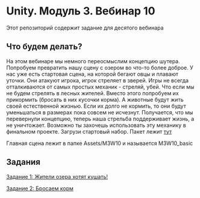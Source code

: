 # Unity. Модуль 3. Вебинар 10

Этот репозиторий содержит задание для десятого вебинара

## Что будем делать?

На этом вебинаре мы немного переосмыслим концепцию шутера. Попробуем превратить нашу сцену с озером во что-то более доброе. У нас уже есть стартовая сцена, на которой бегают овцы и плавают уточки. Они атакуют игрока, игрок стреляет в зверей. Игры не всегда отталкиваются от самых простых механик - стреляй, убей. Что если мы не будем стрелять в лесных жителей. Вместо этого попробуем их прикормить (бросать в них кусочки корма). А животные будут жить своей естественной жизнью. Если их долго не кормить, то они будут уменьшаться в размерах пока совсем не исчезнут. Получается, что мы перевернули концепцию, теперь наша стрельба поддерживает жизнь, а не уничтожает. Возможно ты захочешь использовать эту механику в финальном проекте. Загрузи стартовый набор. Пакет лежит [тут](https://github.com/copetonrob/YP_Unity_M3_W10/blob/main/M3W10.unitypackage)

Главная сцена лежит в папке Assets/M3W10 и называется M3W10_basic

## Задания

[Задание 1: Жители озера хотят кушать!](/Task1.md)

[Задание 2: Бросаем корм](/Task2.md)

